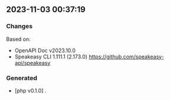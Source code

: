 

## 2023-11-03 00:37:19
### Changes
Based on:
- OpenAPI Doc v2023.10.0 
- Speakeasy CLI 1.111.1 (2.173.0) https://github.com/speakeasy-api/speakeasy
### Generated
- [php v0.1.0] .